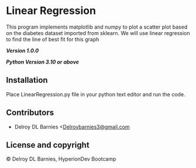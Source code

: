 # Linear Regression

This program implements matplotlib and numpy to plot a scatter plot based on the diabetes dataset imported from 
sklearn. We will use linear regression to find the line of best fit for this graph

***Version 1.0.0***

***Python Version 3.10 or above***



## Installation

Place LinearRegression.py file in your python text editor and run the code.

## Contributors

- Delroy DL Barnies <Delroybarnies3@gmail.com

  

## License and copyright

© Delroy DL Barnies, HyperionDev Bootcamp
